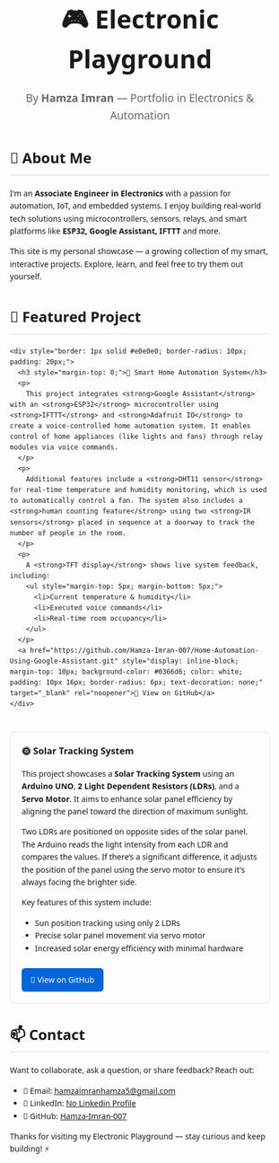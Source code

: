 

<section style="max-width: 900px; margin: auto; padding: 40px 20px; font-family: 'Segoe UI', sans-serif; line-height: 1.6;">

  <h1 style="font-size: 2.8rem; text-align: center; margin-bottom: 10px;">🎮 Electronic Playground</h1>
  <p style="text-align: center; font-size: 1.2rem; color: #666; margin-bottom: 40px;">
    By <strong>Hamza Imran</strong> — Portfolio in Electronics & Automation
  </p>

  <section style="margin-bottom: 40px;">
    <h2 style="font-size: 1.6rem; border-bottom: 2px solid #eaeaea; padding-bottom: 8px;">👋 About Me</h2>
    <p>
      I'm an <strong>Associate Engineer in Electronics</strong> with a passion for automation, IoT, and embedded systems. I enjoy building real-world tech solutions using microcontrollers, sensors, relays, and smart platforms like <strong>ESP32, Google Assistant, IFTTT</strong> and more.
    </p>
    <p>
      This site is my personal showcase — a growing collection of my smart, interactive projects. Explore, learn, and feel free to try them out yourself.
    </p>
  </section>

  <section style="margin-bottom: 40px;">
    <h2 style="font-size: 1.6rem; border-bottom: 2px solid #eaeaea; padding-bottom: 8px;">🚀 Featured Project</h2>

    <div style="border: 1px solid #e0e0e0; border-radius: 10px; padding: 20px;">
      <h3 style="margin-top: 0;">🔌 Smart Home Automation System</h3>
      <p>
        This project integrates <strong>Google Assistant</strong> with an <strong>ESP32</strong> microcontroller using <strong>IFTTT</strong> and <strong>Adafruit IO</strong> to create a voice-controlled home automation system. It enables control of home appliances (like lights and fans) through relay modules via voice commands.
      </p>
      <p>
        Additional features include a <strong>DHT11 sensor</strong> for real-time temperature and humidity monitoring, which is used to automatically control a fan. The system also includes a <strong>human counting feature</strong> using two <strong>IR sensors</strong> placed in sequence at a doorway to track the number of people in the room.
      </p>
      <p>
        A <strong>TFT display</strong> shows live system feedback, including:
        <ul style="margin-top: 5px; margin-bottom: 5px;">
          <li>Current temperature & humidity</li>
          <li>Executed voice commands</li>
          <li>Real-time room occupancy</li>
        </ul>
      </p>
      <a href="https://github.com/Hamza-Imran-007/Home-Automation-Using-Google-Assistant.git" style="display: inline-block; margin-top: 10px; background-color: #0366d6; color: white; padding: 10px 16px; border-radius: 6px; text-decoration: none;" target="_blank" rel="noopener">🔗 View on GitHub</a>
    </div>
  </section>

<div style="border: 1px solid #e0e0e0; border-radius: 10px; padding: 20px;">
  <h3 style="margin-top: 0;">🌞 Solar Tracking System</h3>
  <p>
    This project showcases a <strong>Solar Tracking System</strong> using an <strong>Arduino UNO</strong>, <strong>2 Light Dependent Resistors (LDRs)</strong>, and a <strong>Servo Motor</strong>. It aims to enhance solar panel efficiency by aligning the panel toward the direction of maximum sunlight.
  </p>
  <p>
    Two LDRs are positioned on opposite sides of the solar panel. The Arduino reads the light intensity from each LDR and compares the values. If there’s a significant difference, it adjusts the position of the panel using the servo motor to ensure it's always facing the brighter side.
  </p>
  <p>
    Key features of this system include:
    <ul style="margin-top: 5px; margin-bottom: 5px;">
      <li>Sun position tracking using only 2 LDRs</li>
      <li>Precise solar panel movement via servo motor</li>
      <li>Increased solar energy efficiency with minimal hardware</li>
    </ul>
  </p>
  <a href="https://github.com/Hamza-Imran-007/Solar-Tracking-System.git" style="display: inline-block; margin-top: 10px; background-color: #0366d6; color: white; padding: 10px 16px; border-radius: 6px; text-decoration: none;" target="_blank" rel="noopener">🔗 View on GitHub</a>
</div>

  <section>
    <h2 style="font-size: 1.6rem; border-bottom: 2px solid #eaeaea; padding-bottom: 8px;">📫 Contact</h2>
    <p>
      Want to collaborate, ask a question, or share feedback? Reach out:
    </p>
    <ul>
      <li>📧 Email: <a href="mailto:hamzaimranhamza5@gmail.com">hamzaimranhamza5@gmail.com</a></li>
      <li>💼 LinkedIn: <a href="#">No Linkedin Profile</a></li>
      <li>🐙 GitHub: <a href="https://github.com/Hamza-Imran-007" target="_blank" rel="noopener">Hamza-Imran-007</a></li>
    </ul>
    <p>Thanks for visiting my Electronic Playground — stay curious and keep building! ⚡</p>
  </section>

</section>
